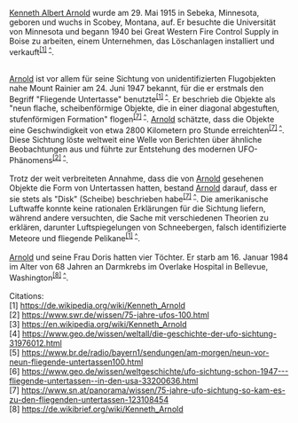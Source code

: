 <a href='Kenneth Albert Arnold.html'>Kenneth Albert Arnold</a> wurde am 29. Mai 1915 in Sebeka, Minnesota, geboren und wuchs in Scobey, Montana, auf. Er besuchte die Universität von Minnesota und begann 1940 bei Great Western Fire Control Supply in Boise zu arbeiten, einem Unternehmen, das Löschanlagen installiert und verkauft<sup><a href="#cit1">[1]</a> <a target=_blank href="https://de.wikipedia.org/wiki/Kenneth_<a href='Kenneth Albert Arnold.html'>Arnold</a>">^</a></sup>.<br>
<br>
<a href='Kenneth Albert Arnold.html'>Arnold</a> ist vor allem für seine Sichtung von unidentifizierten Flugobjekten nahe Mount Rainier am 24. Juni 1947 bekannt, für die er erstmals den Begriff "Fliegende Untertasse" benutzte<sup><a href="#cit1">[1]</a> <a target=_blank href="https://de.wikipedia.org/wiki/Kenneth_<a href='Kenneth Albert Arnold.html'>Arnold</a>">^</a></sup>. Er beschrieb die Objekte als "neun flache, scheibenförmige Objekte, die in einer diagonal abgestuften, stufenförmigen Formation" flogen<sup><a href="#cit7">[7]</a> <a target=_blank href="https://www.sn.at/panorama/wissen/75-jahre-ufo-sichtung-so-kam-es-zu-den-fliegenden-untertassen-123108454">^</a></sup>. <a href='Kenneth Albert Arnold.html'>Arnold</a> schätzte, dass die Objekte eine Geschwindigkeit von etwa 2800 Kilometern pro Stunde erreichten<sup><a href="#cit7">[7]</a> <a target=_blank href="https://www.sn.at/panorama/wissen/75-jahre-ufo-sichtung-so-kam-es-zu-den-fliegenden-untertassen-123108454">^</a></sup>. Diese Sichtung löste weltweit eine Welle von Berichten über ähnliche Beobachtungen aus und führte zur Entstehung des modernen UFO-Phänomens<sup><a href="#cit2">[2]</a> <a target=_blank href="https://www.swr.de/wissen/75-jahre-ufos-100.html">^</a></sup>.<br>
<br>
Trotz der weit verbreiteten Annahme, dass die von <a href='Kenneth Albert Arnold.html'>Arnold</a> gesehenen Objekte die Form von Untertassen hatten, bestand <a href='Kenneth Albert Arnold.html'>Arnold</a> darauf, dass er sie stets als "Disk" (Scheibe) beschrieben habe<sup><a href="#cit7">[7]</a> <a target=_blank href="https://www.sn.at/panorama/wissen/75-jahre-ufo-sichtung-so-kam-es-zu-den-fliegenden-untertassen-123108454">^</a></sup>. Die amerikanische Luftwaffe konnte keine rationalen Erklärungen für die Sichtung liefern, während andere versuchten, die Sache mit verschiedenen Theorien zu erklären, darunter Luftspiegelungen von Schneebergen, falsch identifizierte Meteore und fliegende Pelikane<sup><a href="#cit1">[1]</a> <a target=_blank href="https://de.wikipedia.org/wiki/Kenneth_<a href='Kenneth Albert Arnold.html'>Arnold</a>">^</a></sup>.<br>
<br>
<a href='Kenneth Albert Arnold.html'>Arnold</a> und seine Frau Doris hatten vier Töchter. Er starb am 16. Januar 1984 im Alter von 68 Jahren an Darmkrebs im Overlake Hospital in Bellevue, Washington<sup><a href="#cit8">[8]</a> <a target=_blank href="https://de.wikibrief.org/wiki/Kenneth_<a href='Kenneth Albert Arnold.html'>Arnold</a>">^</a></sup>.<br>
<br>
Citations:<br><a name="cit1">[1]</a> <a target=_blank href="https://de.wikipedia.org/wiki/Kenneth_Arnold">https://de.wikipedia.org/wiki/Kenneth_Arnold</a><br>
<a name="cit2">[2]</a> <a target=_blank href="https://www.swr.de/wissen/75-jahre-ufos-100.html">https://www.swr.de/wissen/75-jahre-ufos-100.html</a><br>
<a name="cit3">[3]</a> <a target=_blank href="https://en.wikipedia.org/wiki/Kenneth_Arnold">https://en.wikipedia.org/wiki/Kenneth_Arnold</a><br>
<a name="cit4">[4]</a> <a target=_blank href="https://www.geo.de/wissen/weltall/die-geschichte-der-ufo-sichtung-31976012.html">https://www.geo.de/wissen/weltall/die-geschichte-der-ufo-sichtung-31976012.html</a><br>
<a name="cit5">[5]</a> <a target=_blank href="https://www.br.de/radio/bayern1/sendungen/am-morgen/neun-vor-neun-fliegende-untertassen100.html">https://www.br.de/radio/bayern1/sendungen/am-morgen/neun-vor-neun-fliegende-untertassen100.html</a><br>
<a name="cit6">[6]</a> <a target=_blank href="https://www.geo.de/wissen/weltgeschichte/ufo-sichtung-schon-1947---fliegende-untertassen--in-den-usa-33200636.html">https://www.geo.de/wissen/weltgeschichte/ufo-sichtung-schon-1947---fliegende-untertassen--in-den-usa-33200636.html</a><br>
<a name="cit7">[7]</a> <a target=_blank href="https://www.sn.at/panorama/wissen/75-jahre-ufo-sichtung-so-kam-es-zu-den-fliegenden-untertassen-123108454">https://www.sn.at/panorama/wissen/75-jahre-ufo-sichtung-so-kam-es-zu-den-fliegenden-untertassen-123108454</a><br>
<a name="cit8">[8]</a> <a target=_blank href="https://de.wikibrief.org/wiki/Kenneth_Arnold">https://de.wikibrief.org/wiki/Kenneth_Arnold</a>